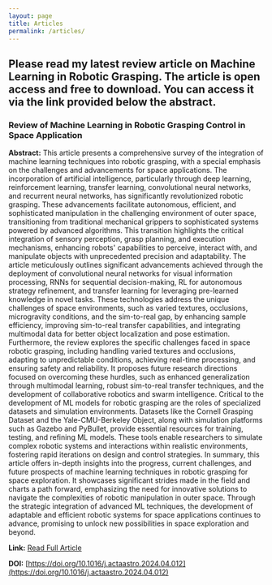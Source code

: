 ```yaml
---
layout: page
title: Articles
permalink: /articles/
---
```


## Please read my latest review article on Machine Learning in Robotic Grasping. The article is open access and free to download. You can access it via the link provided below the abstract.

### Review of Machine Learning in Robotic Grasping Control in Space Application

**Abstract:** This article presents a comprehensive survey of the integration of machine learning techniques into robotic grasping, with a special emphasis on the challenges and advancements for space applications. The incorporation of artificial intelligence, particularly through deep learning, reinforcement learning, transfer learning, convolutional neural networks, and recurrent neural networks, has significantly revolutionized robotic grasping. These advancements facilitate autonomous, efficient, and sophisticated manipulation in the challenging environment of outer space, transitioning from traditional mechanical grippers to sophisticated systems powered by advanced algorithms. This transition highlights the critical integration of sensory perception, grasp planning, and execution mechanisms, enhancing robots' capabilities to perceive, interact with, and manipulate objects with unprecedented precision and adaptability. The article meticulously outlines significant advancements achieved through the deployment of convolutional neural networks for visual information processing, RNNs for sequential decision-making, RL for autonomous strategy refinement, and transfer learning for leveraging pre-learned knowledge in novel tasks. These technologies address the unique challenges of space environments, such as varied textures, occlusions, microgravity conditions, and the sim-to-real gap, by enhancing sample efficiency, improving sim-to-real transfer capabilities, and integrating multimodal data for better object localization and pose estimation. Furthermore, the review explores the specific challenges faced in space robotic grasping, including handling varied textures and occlusions, adapting to unpredictable conditions, achieving real-time processing, and ensuring safety and reliability. It proposes future research directions focused on overcoming these hurdles, such as enhanced generalization through multimodal learning, robust sim-to-real transfer techniques, and the development of collaborative robotics and swarm intelligence. Critical to the development of ML models for robotic grasping are the roles of specialized datasets and simulation environments. Datasets like the Cornell Grasping Dataset and the Yale-CMU-Berkeley Object, along with simulation platforms such as Gazebo and PyBullet, provide essential resources for training, testing, and refining ML models. These tools enable researchers to simulate complex robotic systems and interactions within realistic environments, fostering rapid iterations on design and control strategies. In summary, this article offers in-depth insights into the progress, current challenges, and future prospects of machine learning techniques in robotic grasping for space exploration. It showcases significant strides made in the field and charts a path forward, emphasizing the need for innovative solutions to navigate the complexities of robotic manipulation in outer space. Through the strategic integration of advanced ML techniques, the development of adaptable and efficient robotic systems for space applications continues to advance, promising to unlock new possibilities in space exploration and beyond.

**Link:** [Read Full Article](https://www.sciencedirect.com/science/article/pii/S009457652400211X)

**DOI:** [https://doi.org/10.1016/j.actaastro.2024.04.012](https://doi.org/10.1016/j.actaastro.2024.04.012)

